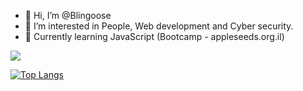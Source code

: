 - 👋 Hi, I’m @Blingoose
- 👀 I’m interested in People, Web development and Cyber security.
- 🌱 Currently learning JavaScript (Bootcamp - appleseeds.org.il)



<picture>
<source 
  srcset="https://github-readme-stats.vercel.app/api?username=blingoose&show_icons=true&theme=radical"
  media="(prefers-color-scheme: dark)"
/>
<source
  srcset="https://github-readme-stats.vercel.app/api?username=blingoose&show_icons=true&theme=vue"
  media="(prefers-color-scheme: light)"
/>
  <img src="https://github-readme-stats.vercel.app/api?username=blingoose&show_icons=true" />
</picture>

[![Top Langs](https://github-readme-stats.vercel.app/api/top-langs/?username=blingoose&layout=default)](https://github.com/anuraghazra/github-readme-stats)

<!---
Blingoose/Blingoose is a ✨ special ✨ repository because its `README.md` (this file) appears on your GitHub profile.
You can click the Preview link to take a look at your changes.
--->
